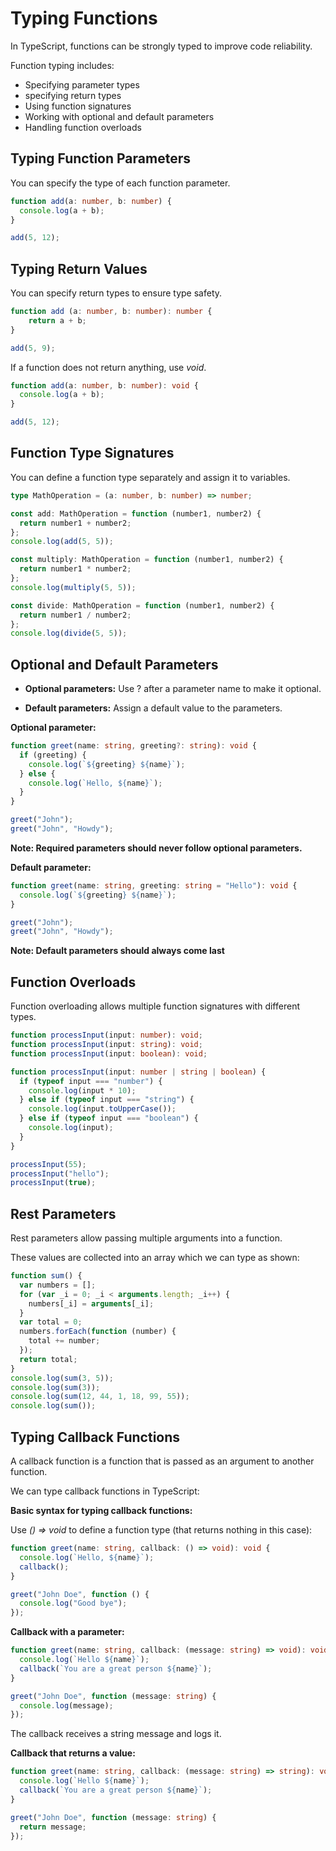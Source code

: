 # Typing Functions

In TypeScript, functions can be strongly typed to improve code reliability.

Function typing includes:

- Specifying parameter types
- specifying return types
- Using function signatures
- Working with optional and default parameters
- Handling function overloads

## Typing Function Parameters

You can specify the type of each function parameter.

```ts
function add(a: number, b: number) {
  console.log(a + b);
}

add(5, 12);
```

## Typing Return Values

You can specify return types to ensure type safety.

```ts
function add (a: number, b: number): number {
    return a + b;
}

add(5, 9);
```

If a function does not return anything, use _void_.

```ts
function add(a: number, b: number): void {
  console.log(a + b);
}

add(5, 12);
```

## Function Type Signatures

You can define a function type separately and assign it to variables.

```ts
type MathOperation = (a: number, b: number) => number;

const add: MathOperation = function (number1, number2) {
  return number1 + number2;
};
console.log(add(5, 5));

const multiply: MathOperation = function (number1, number2) {
  return number1 * number2;
};
console.log(multiply(5, 5));

const divide: MathOperation = function (number1, number2) {
  return number1 / number2;
};
console.log(divide(5, 5));
```

## Optional and Default Parameters

- **Optional parameters:** Use ? after a parameter name to make it optional.

- **Default parameters:** Assign a default value to the parameters.

**Optional parameter:**

```ts
function greet(name: string, greeting?: string): void {
  if (greeting) {
    console.log(`${greeting} ${name}`);
  } else {
    console.log(`Hello, ${name}`);
  }
}

greet("John");
greet("John", "Howdy");
```

**Note: Required parameters should never follow optional parameters.**

**Default parameter:**

```ts
function greet(name: string, greeting: string = "Hello"): void {
  console.log(`${greeting} ${name}`);
}

greet("John");
greet("John", "Howdy");
```

**Note: Default parameters should always come last**

## Function Overloads

Function overloading allows multiple function signatures with different types.

```ts
function processInput(input: number): void;
function processInput(input: string): void;
function processInput(input: boolean): void;

function processInput(input: number | string | boolean) {
  if (typeof input === "number") {
    console.log(input * 10);
  } else if (typeof input === "string") {
    console.log(input.toUpperCase());
  } else if (typeof input === "boolean") {
    console.log(input);
  }
}

processInput(55);
processInput("hello");
processInput(true);
```

## Rest Parameters

Rest parameters allow passing multiple arguments into a function.

These values are collected into an array which we can type as shown:

```ts
function sum() {
  var numbers = [];
  for (var _i = 0; _i < arguments.length; _i++) {
    numbers[_i] = arguments[_i];
  }
  var total = 0;
  numbers.forEach(function (number) {
    total += number;
  });
  return total;
}
console.log(sum(3, 5));
console.log(sum(3));
console.log(sum(12, 44, 1, 18, 99, 55));
console.log(sum());
```

## Typing Callback Functions

A callback function is a function that is passed as an argument to another function.

We can type callback functions in TypeScript:

**Basic syntax for typing callback functions:**

Use _() => void_ to define a function type (that returns nothing in this case):

```ts
function greet(name: string, callback: () => void): void {
  console.log(`Hello, ${name}`);
  callback();
}

greet("John Doe", function () {
  console.log("Good bye");
});
```

**Callback with a parameter:**

```ts
function greet(name: string, callback: (message: string) => void): void {
  console.log(`Hello ${name}`);
  callback(`You are a great person ${name}`);
}

greet("John Doe", function (message: string) {
  console.log(message);
});
```

The callback receives a string message and logs it.

**Callback that returns a value:**

```ts
function greet(name: string, callback: (message: string) => string): void {
  console.log(`Hello ${name}`);
  callback(`You are a great person ${name}`);
}

greet("John Doe", function (message: string) {
  return message;
});
```